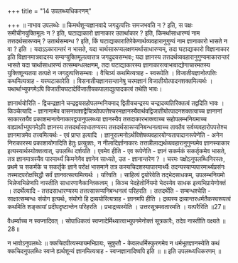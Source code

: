 +++
title = "14 उपलब्ध्यधिकरणम्"

+++
॥ नाभाव उपलब्धेः ॥ किमर्थशून्यज्ञानवादे जगदुत्पत्तिः समजभवति न ? इति, स पक्षः समीचीनयुक्तिमूलः न ? इति, घटाद्याकारो ज्ञानाकार उतार्थाकार ? इति, किमर्थासाधारण्यं नाम तत्तदर्थसारूप्यम् ? उतार्थसम्बन्ध ? इति, किं घटाद्याकारातिरेकेणार्थव्यवहारानुगुण्यं नाम ज्ञानाकारो भासते न वा ? इति । यदाऽऽकारान्तरं न भासते, यदा चार्थसारूप्यलक्षणमर्थासाधारण्यम्, तदा घटाद्याकारो विज्ञानाकार इति विज्ञानमात्रवादस्य सम्यग्युक्तिमूलत्वात्तत्र जगदुदयसम्भवः; यदा ज्ञानस्य तत्तदर्थव्यवहारानुगुण्यमाकारान्तरं भासते यदा चार्थासाधारण्यं तत्सम्बन्धलक्षणम्, तदा घटाद्याकारस्य ज्ञानाकारत्वाभावाद्योगाचारमतस्य युक्तिशून्यतया तत्पक्षे न जगदुत्पत्तिसम्भवः । वैचिञ्यं कथमित्यत्राह - स्वरूपेति । विजातीयज्ञानोत्पत्तिः कथमित्यत्राह - यस्घटाकारेति । विसनातीयज्ञानसन्तानेषु चरमज्ञानं विजातीयोत्पादनशक्तमित्यर्थः । यथार्थाभ्युपगमेऽपि विजातीयघटादेर्विजातीयकपालाद्युत्पादकत्वं तथेति भावः।

ज्ञानार्थयोरिति - द्विचन्द्रज्ञाने चन्द्रद्वयसहोपलम्भनियमाद् द्वितीयचन्द्रस्य चन्द्रादव्यतिरिक्तत्वं तद्वदिति भावः । किञ्चेत्यादि - ज्ञानानामेव वासनावशाद्वैचित्र्योपपत्तेश्चरमज्ञानस्यैवार्थवद्विजातीयोत्पादनशक्तत्वाच्च ज्ञानानां साकारतयैव प्रकाशमानत्वेनाकारद्वयानुपलब्ध्या ज्ञानस्यैव तत्तदाकारभाक्त्वाच्च सहोपलम्भनियमाच्च वाह्यार्थाभ्युपगमेऽपि ज्ञानस्य तत्तदर्थासाधातण्यस्य तत्तदर्थसारूप्यनिबन्धनत्वाच्च तावतैव सर्वव्यवहारोपपत्तेश्च ज्ञानमात्रमेव तत्त्वमित्यर्थः - एवं प्राप्त इत्यादि । ज्ञानुरात्मनोऽर्थविशेषव्यवहारयोग्यतापादानरूपेणेति - अनेन निराकारस्य प्रकाशायोगादिति हेतुः प्रत्युक्तः, न नीलादिर्ज्ञानाकारः तत्तन्नीलाद्यर्थव्यवहारानुगुण्यमेव ज्ञानस्याकार इत्यस्यार्थस्योक्तत्वात्, उपलब्धि दर्शयति । एवमेव हीति - एव रूपेणेति - ज्ञानं सकर्मकं सकर्तृकमेव भासते, तत्र ज्ञानमात्रस्यैव पारमार्थ्यं किमनेनैव ज्ञानेन साध्यते, उत - ज्ञानान्तरेण ? । चरमः पक्षोऽनुपलब्धिनिरस्तः, प्रथमे च सकर्मके च सकर्तृके ज्ञाने परोक्षं भासमाने तत्र कस्यचिदशस्यापारमार्थ्येः तदन्यस्याप्यपारमार्थ्यप्रसंगः तस्मादपरोक्षसिद्धौ सर्वं ज्ञानवत्सत्यमित्यर्थः । यत्त्विति । साहित्यं द्वयोरेवेति तद्भेदसाधकम्, उपलम्भनियमो भिन्नेप्वभिन्नेप्वपि नास्तीति साधारणानैकान्तिकत्वम् । किञ्च भेदहेतोर्नियमो भेदस्येव साधक इत्यभिप्रायेणोक्तं । तदर्थेत्यादि - तत्तदसाधारण्यस्य तत्तत्सारूप्यनिबन्धनत्वं परिहरति । तत्तदर्थेति - सम्बन्धश्चेति - साक्षात्सम्बन्धः संयोग इत्यर्थः, संयोगो हि द्रव्ययोरित्यत्राह - ज्ञानमपि हीति । द्रव्यस्य द्रव्यान्तरधर्मतैकस्वरूपत्वं कथमिति शङ्कायां प्रदीपदृष्टान्तेन परिहरति । प्रभाद्रव्यस्येति । उत्तरसूत्रमवतारमति । यत्परैरिति ॥27॥

वैधर्म्याच्च न स्वप्नादिवत् । सोपाधिकत्वं स्वप्नादेर्मिथ्यात्वाभ्युपगमेनोक्तं सूत्रकारैः, तदेव नास्तीति वक्ष्यते ॥28॥

न भावोऽनुपलब्धेः ॥ क्कचिदपीत्यस्यायमभिप्रायः, सुषुप्तौ - केवलधर्मिस्फुरणमेव न धर्मभूतज्ञानस्येति कथं क्कचिदनुपलब्धिः स्वप्ने ह्यर्थशून्यं ज्ञानमित्यत्राह - स्वप्नज्ञानादिष्वपि इति ॥ ॥ इति उपलब्ध्यधिकरणम् ॥

